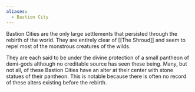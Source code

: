 ```yaml
---
aliases:
  - Bastion City
---
```


Bastion Cities are the only large settlements that persisted through the rebirth of the world. They are entirely clear of [[The Shroud]] and seem to repel most of the monstrous creatures of the wilds.

They are each said to be under the divine protection of a small pantheon of demi-gods although no creditable source has seen these being. Many, but not all, of these Bastion Cities have an alter at their center with stone statues of their pantheon. This is notable because there is often no record of these alters existing before the rebirth.